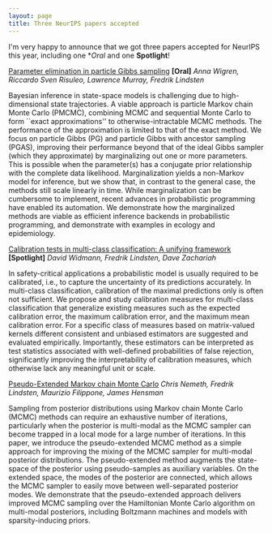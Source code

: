 ```yaml
---
layout: page
title: Three NeurIPS papers accepted
---
```


I'm very happy to announce that we got three papers accepted for NeurIPS this year, including one **Oral* and one **Spotlight**!

[Parameter elimination in particle Gibbs sampling](https://arxiv.org/abs/1910.14145) **[Oral]**
*Anna Wigren, Riccardo Sven Risuleo, Lawrence Murray, Fredrik Lindsten*

Bayesian inference in state-space models is challenging due to high-dimensional state trajectories. A viable approach is particle Markov chain Monte Carlo (PMCMC), combining MCMC and sequential Monte Carlo to form ``exact approximations'' to otherwise-intractable MCMC methods. The performance of the approximation is limited to that of the exact method. We focus on particle Gibbs (PG) and particle Gibbs with ancestor sampling (PGAS), improving their performance beyond that of the ideal Gibbs sampler (which they approximate) by marginalizing out one or more parameters. This is possible when the parameter(s) has a conjugate prior relationship with the complete data likelihood. Marginalization yields a non-Markov model for inference, but we show that, in contrast to the general case, the methods still scale linearly in time. While marginalization can be cumbersome to implement, recent advances in probabilistic programming have enabled its automation. We demonstrate how the marginalized methods are viable as efficient inference backends in probabilistic programming, and demonstrate with examples in ecology and epidemiology.


[Calibration tests in multi-class classification: A unifying framework](https://arxiv.org/abs/1910.11385) **[Spotlight]**
*David Widmann, Fredrik Lindsten, Dave Zachariah*

In safety-critical applications a probabilistic model is usually required to be calibrated, i.e., to capture the uncertainty of its predictions accurately. In multi-class classification, calibration of the maximal predictions only is often not sufficient. We propose and study calibration measures for multi-class classification that generalize existing measures such as the expected calibration error, the maximum calibration error, and the maximum mean calibration error. For a specific class of measures based on matrix-valued kernels different consistent and unbiased estimators are suggested and evaluated empirically. Importantly, these estimators can be interpreted as test statistics associated with well-defined probabilities of false rejection, significantly improving the interpretability of calibration measures, which otherwise lack any meaningful unit or scale.

[Pseudo-Extended Markov chain Monte Carlo](https://arxiv.org/abs/1708.05239)
*Chris Nemeth, Fredrik Lindsten, Maurizio Filippone, James Hensman*

Sampling from posterior distributions using Markov chain Monte Carlo (MCMC) methods can require an exhaustive number of iterations, particularly when the posterior is multi-modal as the MCMC sampler can become trapped in a local mode for a large number of iterations. In this paper, we introduce the pseudo-extended MCMC method as a simple approach for improving the mixing of the MCMC sampler for multi-modal posterior distributions. The pseudo-extended method augments the state-space of the posterior using pseudo-samples as auxiliary variables. On the extended space, the modes of the posterior are connected, which allows the MCMC sampler to easily move between well-separated posterior modes. We demonstrate that the pseudo-extended approach delivers improved MCMC sampling over the Hamiltonian Monte Carlo algorithm on multi-modal posteriors, including Boltzmann machines and models with sparsity-inducing priors. 
